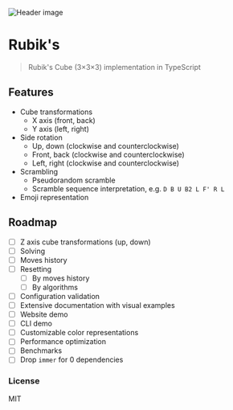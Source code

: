 ![Header image](https://user-images.githubusercontent.com/22645979/204383922-c7a57142-9857-40a9-b0fd-7a4764f13086.png)

# Rubik's

> Rubik's Cube (3×3×3) implementation in TypeScript

## Features

- Cube transformations
    - X axis (front, back)
    - Y axis (left, right)
- Side rotation
    - Up, down (clockwise and counterclockwise)
    - Front, back (clockwise and counterclockwise)
    - Left, right (clockwise and counterclockwise)
- Scrambling
    - Pseudorandom scramble
    - Scramble sequence interpretation, e.g. `D B U B2 L F' R L`
- Emoji representation

## Roadmap

- [ ] Z axis cube transformations (up, down)
- [ ] Solving
- [ ] Moves history
- [ ] Resetting
    - [ ] By moves history
    - [ ] By algorithms
- [ ] Configuration validation
- [ ] Extensive documentation with visual examples
- [ ] Website demo
- [ ] CLI demo
- [ ] Customizable color representations
- [ ] Performance optimization
- [ ] Benchmarks
- [ ] Drop `immer` for 0 dependencies

### License

MIT